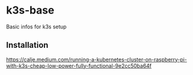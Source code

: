 # k3s-base
Basic infos for k3s setup

## Installation
https://calje.medium.com/running-a-kubernetes-cluster-on-raspberry-pi-with-k3s-cheap-low-power-fully-functional-9e2cc50ba64f


